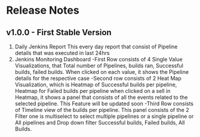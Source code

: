 # Release Notes 

## v1.0.0 - First Stable Version

1. Daily Jenkins Report
  This every day report that consist of Pipeline details that was executed in last 24hrs
2. Jenkins Monitoring Dashboard
   -First Row consists of 4 Single Value Visualizations, that Total number of Pipelines, builds ran, Successful builds, failed builds. When clicked on each value, it shows the Pipeline details for the respective case
   -Second row consists of 2 Heat Map Visualization, which is Heatmap of Successful builds per pipeline, Heatmap for Failed builds per pipeline when clicked on a sell in Heatmap, it shows a panel that consists of all the events related to the selected pipeline. This Feature will be updated soon
   -Third Row consists of  Timeline view of the builds per pipeline. This panel consists of the 2 Filter one is multiselect  to select multiple pipelines or a single pipeline or All pipelines and Drop down filter Successful builds, Failed builds, All Builds.
